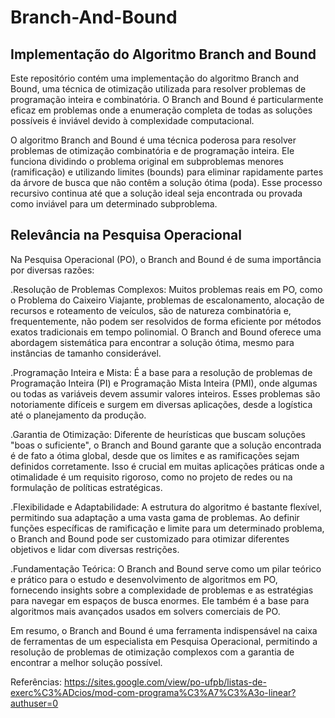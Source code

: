# Branch-And-Bound



## Implementação do Algoritmo Branch and Bound

Este repositório contém uma implementação do algoritmo Branch and Bound, uma técnica de otimização utilizada para resolver problemas de programação inteira e combinatória. O Branch and Bound é particularmente eficaz em problemas onde a enumeração completa de todas as soluções possíveis é inviável devido à complexidade computacional.


O algoritmo Branch and Bound é uma técnica poderosa para resolver problemas de otimização combinatória e de programação inteira. Ele funciona dividindo o problema original em subproblemas menores (ramificação) e utilizando limites (bounds) para eliminar rapidamente partes da árvore de busca que não contêm a solução ótima (poda). Esse processo recursivo continua até que a solução ideal seja encontrada ou provada como inviável para um determinado subproblema.


## Relevância na Pesquisa Operacional
Na Pesquisa Operacional (PO), o Branch and Bound é de suma importância por diversas razões:

.Resolução de Problemas Complexos: Muitos problemas reais em PO, como o Problema do Caixeiro Viajante, problemas de escalonamento, alocação de recursos e roteamento de veículos, são de natureza combinatória e, frequentemente, não podem ser resolvidos de forma eficiente por métodos exatos tradicionais em tempo polinomial. O Branch and Bound oferece uma abordagem sistemática para encontrar a solução ótima, mesmo para instâncias de tamanho considerável.

.Programação Inteira e Mista: É a base para a resolução de problemas de Programação Inteira (PI) e Programação Mista Inteira (PMI), onde algumas ou todas as variáveis devem assumir valores inteiros. Esses problemas são notoriamente difíceis e surgem em diversas aplicações, desde a logística até o planejamento da produção.

.Garantia de Otimização: Diferente de heurísticas que buscam soluções "boas o suficiente", o Branch and Bound garante que a solução encontrada é de fato a ótima global, desde que os limites e as ramificações sejam definidos corretamente. Isso é crucial em muitas aplicações práticas onde a otimalidade é um requisito rigoroso, como no projeto de redes ou na formulação de políticas estratégicas.

.Flexibilidade e Adaptabilidade: A estrutura do algoritmo é bastante flexível, permitindo sua adaptação a uma vasta gama de problemas. Ao definir funções específicas de ramificação e limite para um determinado problema, o Branch and Bound pode ser customizado para otimizar diferentes objetivos e lidar com diversas restrições.

.Fundamentação Teórica: O Branch and Bound serve como um pilar teórico e prático para o estudo e desenvolvimento de algoritmos em PO, fornecendo insights sobre a complexidade de problemas e as estratégias para navegar em espaços de busca enormes. Ele também é a base para algoritmos mais avançados usados em solvers comerciais de PO.

Em resumo, o Branch and Bound é uma ferramenta indispensável na caixa de ferramentas de um especialista em Pesquisa Operacional, permitindo a resolução de problemas de otimização complexos com a garantia de encontrar a melhor solução possível.



Referências: https://sites.google.com/view/po-ufpb/listas-de-exerc%C3%ADcios/mod-com-programa%C3%A7%C3%A3o-linear?authuser=0
